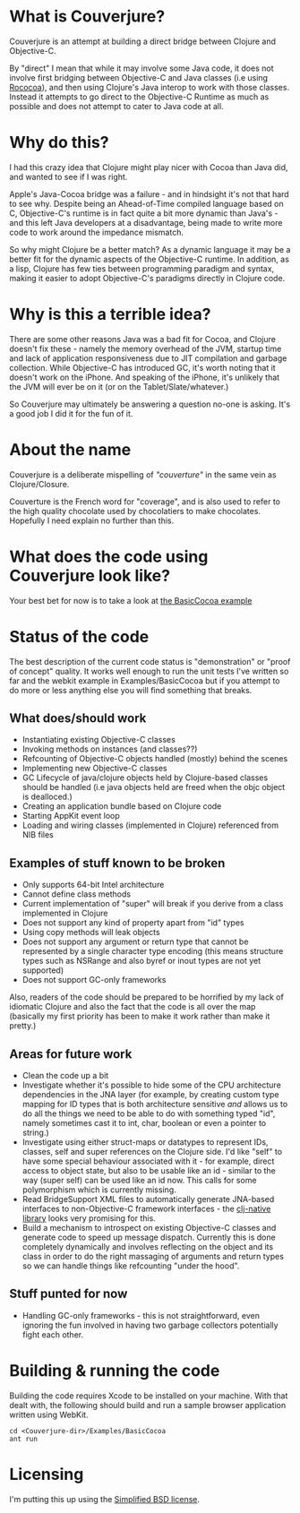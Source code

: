 # What is Couverjure? #

Couverjure is an attempt at building a direct bridge between Clojure and Objective-C.

By "direct" I mean that while it may involve some Java code, it does not involve first bridging between Objective-C and Java classes (i.e using [Rococoa](https://rococoa.dev.java.net/)), and then using Clojure's Java interop to work with those classes. Instead it attempts to go direct to the Objective-C Runtime as much as possible and does not attempt to cater to Java code at all.

# Why do this? #

I had this crazy idea that Clojure might play nicer with Cocoa than Java did, and wanted to see if I was right. 

Apple's Java-Cocoa bridge was a failure - and in hindsight it's not that hard to see why. Despite being an Ahead-of-Time compiled language based on C, Objective-C's runtime is in fact quite a bit more dynamic than Java's - and this left Java developers at a disadvantage, being made to write more code to work around the impedance mismatch.

So why might Clojure be a better match? As a dynamic language it may be a better fit for the dynamic aspects of the Objective-C runtime. In addition, as a lisp, Clojure has few ties between programming paradigm and syntax, making it easier to adopt Objective-C's paradigms directly in Clojure code.

# Why is this a terrible idea? #

There are some other reasons Java was a bad fit for Cocoa, and Clojure doesn't fix these - namely the memory overhead of the JVM, startup time and lack of application responsiveness due to JIT compilation and garbage collection. While Objective-C has introduced GC, it's worth noting that it doesn't work on the iPhone. And speaking of the iPhone, it's unlikely that the JVM will ever be on it (or on the Tablet/Slate/whatever.)

So Couverjure may ultimately be answering a question no-one is asking. It's a good job I did it for the fun of it.

# About the name #

Couverjure is a deliberate mispelling of _"couverture"_ in the same vein as Clojure/Closure.

Couverture is the French word for "coverage", and is also used to refer to the high quality chocolate used by chocolatiers to make chocolates. Hopefully I need explain no further than this.

# What does the code using Couverjure look like?

Your best bet for now is to take a look at [the BasicCocoa example](Examples/BasicCocoa/src/clojure)

# Status of the code

The best description of the current code status is "demonstration" or "proof of concept" quality. It works well enough to run the unit tests I've written so far and the webkit example in Examples/BasicCocoa but if you attempt to do more or less anything else you will find something that breaks.

## What does/should work

* Instantiating existing Objective-C classes
* Invoking methods on instances (and classes??)
* Refcounting of Objective-C objects handled (mostly) behind the scenes
* Implementing new Objective-C classes  
* GC Lifecycle of java/clojure objects held by Clojure-based classes should be handled (i.e java objects held are freed when the objc object is dealloced.)
* Creating an application bundle based on Clojure code
* Starting AppKit event loop
* Loading and wiring classes (implemented in Clojure) referenced from NIB files

## Examples of stuff known to be broken ##

* Only supports 64-bit Intel architecture
* Cannot define class methods
* Current implementation of "super" will break if you derive from a class implemented in Clojure
* Does not support any kind of property apart from "id" types
* Using copy methods will leak objects
* Does not support any argument or return type that cannot be represented by a single character type encoding (this means structure types such as NSRange and also byref or inout types are not yet supported)
* Does not support GC-only frameworks

Also, readers of the code should be prepared to be horrified by my lack of idiomatic Clojure and also the fact that the code is all over the map (basically my first priority has been to make it work rather than make it pretty.)

## Areas for future work ##

* Clean the code up a bit
* Investigate whether it's possible to hide some of the CPU architecture dependencies in the JNA layer (for example, by creating custom type mapping for ID types that is both architecture sensitive *and* allows us to do all the things we need to be able to do with something typed "id", namely sometimes cast it to int, char, boolean or even a pointer to string.)
* Investigate using either struct-maps or datatypes to represent IDs, classes, self and super references on the Clojure side. 
I'd like "self" to have some special behaviour associated with it - for example, direct access to object state, but also to be usable like an id - similar to the way (super self) can be used like an id now. This calls for some polymorphism which is currently missing.
* Read BridgeSupport XML files to automatically generate JNA-based interfaces to non-Objective-C framework interfaces - the [clj-native library](http://github.com/bagucode/clj-native) looks very promising for this.
* Build a mechanism to introspect on existing Objective-C classes and generate code to speed up message dispatch. Currently this is done completely dynamically and involves reflecting on the object and its class in order to do the right massaging of arguments and return types so we can handle things like refcounting "under the hood".

## Stuff punted for now

* Handling GC-only frameworks - this is not straightforward, even ignoring the fun involved in having two garbage collectors potentially fight each other.

# Building & running the code #

Building the code requires Xcode to be installed on your machine. With that dealt with, the following should build and run a sample browser application written using WebKit.

	cd <Couverjure-dir>/Examples/BasicCocoa
	ant run
	
# Licensing #

I'm putting this up using the [Simplified BSD license](http://en.wikipedia.org/wiki/BSD_licenses).


